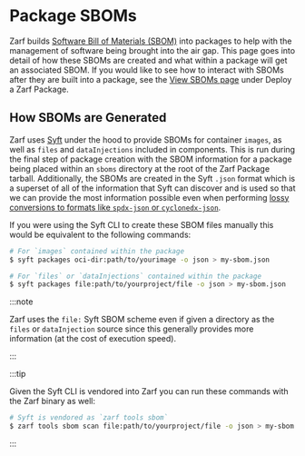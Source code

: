 # Package SBOMs

Zarf builds [Software Bill of Materials (SBOM)](https://www.linuxfoundation.org/tools/the-state-of-software-bill-of-materials-sbom-and-cybersecurity-readiness/) into packages to help with the management of software being brought into the air gap.  This page goes into detail of how these SBOMs are created and what within a package will get an associated SBOM.  If you would like to see how to interact with SBOMs after they are built into a package, see the [View SBOMs page](../4-deploy-a-zarf-package/4-view-sboms.md) under Deploy a Zarf Package.

## How SBOMs are Generated

Zarf uses [Syft](https://github.com/anchore/syft) under the hood to provide SBOMs for container `images`, as well as `files` and `dataInjections` included in components.  This is run during the final step of package creation with the SBOM information for a package being placed within an `sboms` directory at the root of the Zarf Package tarball.  Additionally, the SBOMs are created in the Syft `.json` format which is a superset of all of the information that Syft can discover and is used so that we can provide the most information possible even when performing [lossy conversions to formats like `spdx-json` or `cyclonedx-json`](../4-deploy-a-zarf-package/4-view-sboms.md#sboms-built-into-packages).

If you were using the Syft CLI to create these SBOM files manually this would be equivalent to the following commands:

```bash
# For `images` contained within the package
$ syft packages oci-dir:path/to/yourimage -o json > my-sbom.json
```

```bash
# For `files` or `dataInjections` contained within the package
$ syft packages file:path/to/yourproject/file -o json > my-sbom.json
```

:::note

Zarf uses the `file:` Syft SBOM scheme even if given a directory as the `files` or `dataInjection` source since this generally provides more information (at the cost of execution speed).

:::

:::tip

Given the Syft CLI is vendored into Zarf you can run these commands with the Zarf binary as well:

```bash
# Syft is vendored as `zarf tools sbom`
$ zarf tools sbom scan file:path/to/yourproject/file -o json > my-sbom.json
```

:::
